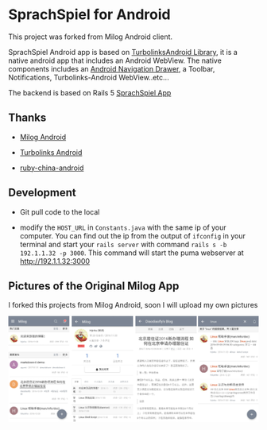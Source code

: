 # SprachSpiel for Android
This project was forked from Milog Android client. 

SprachSpiel Android app is based on [TurbolinksAndroid Library](https://github.com/turbolinks/turbolinks-android), it is a native android app that includes an Android WebView. The native components includes an [Android Navigation Drawer](https://developer.android.com/reference/android/support/v4/widget/DrawerLayout.html), a Toolbar, Notifications, Turbolinks-Android WebView..etc...

The backend is based on Rails 5 [SprachSpiel App](https://github.com/fabriziobertoglio1987/sprachspiel)

## Thanks

+ [Milog Android](https://github.com/HiKumho/milog-android)

+ [Turbolinks Android](https://github.com/turbolinks/turbolinks-android)

+ [ruby-china-android](https://github.com/ruby-china/ruby-china-android)

## Development

+ Git pull code to the local

+ modify the `HOST_URL` in `Constants.java` with the same ip of your computer. You can find out the ip from the output of `ifconfig` in your terminal and start your `rails server` with command `rails s -b 192.1.1.32 -p 3000`.
This command will start the puma webserver at http://192.1.1.32:3000

## Pictures of the Original Milog App
I forked this projects from Milog Android, soon I will upload my own pictures

![](milog-android.png)
